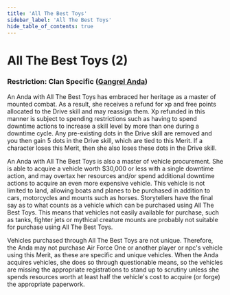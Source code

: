 ```yaml
---
title: 'All The Best Toys'
sidebar_label: 'All The Best Toys'
hide_table_of_contents: true
---
```


# All The Best Toys (2)

### Restriction: Clan Specific ([Gangrel Anda](<../Clans/Anda>))

An Anda with All The Best Toys has embraced her heritage as a master of mounted combat. As a result, she receives a refund for xp and free points allocated to the Drive skill and may reassign them. Xp refunded in this manner is subject to spending restrictions such as having to spend downtime actions to increase a skill level by more than one during a downtime cycle. Any pre-existing dots in the Drive skill are removed and you then gain 5 dots in the Drive skill, which are tied to this Merit. If a character loses this Merit, then she also loses these dots in the Drive skill.

An Anda with All The Best Toys is also a master of vehicle procurement. She is able to acquire a vehicle worth $30,000 or less with a single downtime action, and may overtax her resources and/or spend additional downtime actions to acquire an even more expensive vehicle. This vehicle is not limited to land, allowing boats and planes to be purchased in addition to cars, motorcycles and mounts such as horses. Storytellers have the final say as to what counts as a vehicle which can be purchased using All The Best Toys. This means that vehicles not easily available for purchase, such as tanks, fighter jets or mythical creature mounts are probably not suitable for purchase using All The Best Toys.

Vehicles purchased through All The Best Toys are not unique. Therefore, the Anda may not purchase Air Force One or another player or npc's vehicle using this Merit, as these are specific and unique vehicles. When the Anda acquires vehicles, she does so through questionable means, so the vehicles are missing the appropriate registrations to stand up to scrutiny unless she spends resources worth at least half the vehicle's cost to acquire (or forge) the appropriate paperwork.
